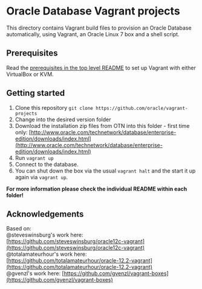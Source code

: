 # Oracle Database Vagrant projects

This directory contains Vagrant build files to provision an Oracle Database automatically, using Vagrant, an Oracle Linux 7 box and a shell script.

## Prerequisites

Read the [prerequisites in the top level README](../README.md#prerequisites) to set up Vagrant with either VirtualBox or KVM.

## Getting started

1. Clone this repository `git clone https://github.com/oracle/vagrant-projects`
2. Change into the desired version folder
3. Download the installation zip files from OTN into this folder - first time only:
[http://www.oracle.com/technetwork/database/enterprise-edition/downloads/index.html](http://www.oracle.com/technetwork/database/enterprise-edition/downloads/index.html)
4. Run `vagrant up`
5. Connect to the database.
6. You can shut down the box via the usual `vagrant halt` and the start it up again via `vagrant up`.

**For more information please check the individual README within each folder!**

## Acknowledgements

Based on:  
@steveswinsburg's work here: [https://github.com/steveswinsburg/oracle12c-vagrant](https://github.com/steveswinsburg/oracle12c-vagrant)  
@totalamateurhour's work here: [https://github.com/totalamateurhour/oracle-12.2-vagrant](https://github.com/totalamateurhour/oracle-12.2-vagrant)  
@gvenzl's work here: [https://github.com/gvenzl/vagrant-boxes](https://github.com/gvenzl/vagrant-boxes)
